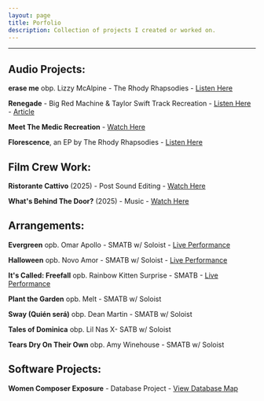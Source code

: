 ```yaml
---
layout: page
title: Porfolio
description: Collection of projects I created or worked on.
---
```

---
## Audio Projects:
**erase me** obp. Lizzy McAlpine - The Rhody Rhapsodies - [Listen Here](https://www.youtube.com/watch?v=wZox9goacFc)

**Renegade** - Big Red Machine & Taylor Swift Track Recreation - [Listen Here](https://www.youtube.com/watch?v=Orf_wNaLe0E) - [Article](https://jacobduhaime.com/renegade-cover)

**Meet The Medic Recreation** - [Watch Here](https://www.youtube.com/watch?v=uBUdsd4OX3I)

**Florescence**, an EP by The Rhody Rhapsodies - [Listen Here](https://youtube.com/playlist?list=PLxjd5e_Pwvxsrbher2lGJZ2g6GSgD9VHF&si=n75z6ewwaZeOq2o0)

## Film Crew Work:
**Ristorante Cattivo** (2025) - Post Sound Editing - [Watch Here](https://www.youtube.com/watch?v=bfdkrwFEB1I)

**What's Behind The Door?** (2025) - Music - [Watch Here](https://www.youtube.com/watch?v=WgW8jNVxoxY)

## Arrangements:

**Evergreen** opb. Omar Apollo - SMATB w/ Soloist - [Live Performance](https://www.youtube.com/live/3TwBiZtHJ8Q?si=N6_b8j68LlsHH5vR&t=4236)

**Halloween** opb. Novo Amor - SMATB w/ Soloist - [Live Performance](https://youtu.be/QanpYi5yvQg)

**It's Called: Freefall** opb. Rainbow Kitten Surprise - SMATB - [Live Performance](https://www.youtube.com/live/OgYp_3uL1PY?si=1UeCO0uAn1VrczMj&t=2631)

**Plant the Garden** opb. Melt - SMATB w/ Soloist

**Sway (Quién será)** obp. Dean Martin - SMATB w/ Soloist

**Tales of Dominica** obp. Lil Nas X- SATB w/ Soloist

**Tears Dry On Their Own** obp. Amy Winehouse - SMATB w/ Soloist

## Software Projects:
**Women Composer Exposure** - Database Project - [View Database Map](https://storymaps.arcgis.com/stories/ad88d7df6b094072bd741f2ff18d0751)
